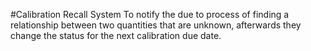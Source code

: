 #Calibration Recall System
To notify the due to process of finding a relationship between two quantities that are unknown, afterwards they change the status for the next calibration due date.
